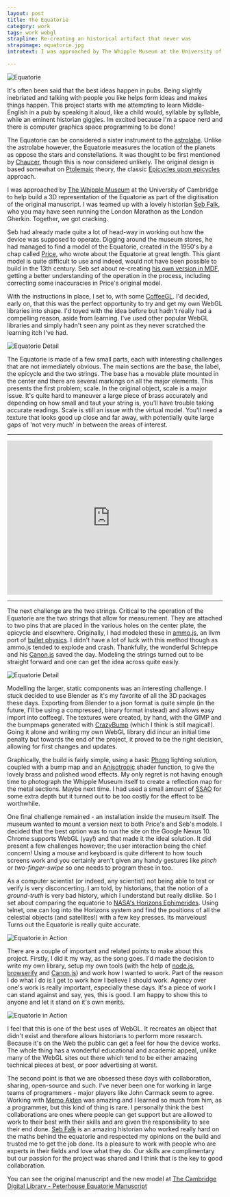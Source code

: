 ```yaml
---
layout: post
title: The Equatorie
category: work
tags: work webgl
strapline: Re-creating an historical artifact that never was
strapimage: equatorie.jpg
introtext: I was approached by The Whipple Museum at the University of Cambridge to help build a 3D representation of the Equatorie as part of the digitisation of the original manuscript. I was teamed up with a lovely historian Seb Falk, who you may have seen running the London Marathon as the London Gherkin. Together, we got cracking.

---
```


![Equatorie](https://farm4.staticflickr.com/3721/14110784829_490a1dd725.jpg)

It's often been said that the best ideas happen in pubs. Being slightly inebriated and talking with people you like helps form ideas and makes things happen. This project starts with me attempting to learn Middle-English in a pub by speaking it aloud, like a child would, syllable by syllable, while an eminent historian giggles. Im excited because I'm a space nerd and there is computer graphics space programming to be done!

The Equatorie can be considered a sister instrument to the [astrolabe](https://en.wikipedia.org/wiki/Astrolabe). Unlike the astrolabe however, the Equatorie measures the location of the planets as oppose the stars and constellations. It was thought to be first mentioned by [Chaucer](https://en.wikipedia.org/wiki/Chaucer), though this is now considered unlikely. The original design is based somewhat on [Ptolemaic](https://en.wikipedia.org/wiki/Ptolemy#Astrology) theory, the classic [Epicycles upon epicycles](https://en.wikipedia.org/wiki/Epicycles) approach. 

I was approached by [The Whipple Museum](http://www.hps.cam.ac.uk/whipple/) at the University of Cambridge to help build a 3D representation of the Equatorie as part of the digitisation of the original manuscript. I was teamed up with a lovely historian [Seb Falk](http://astrolabesandstuff.blogspot.co.uk/), who you may have seen running the London Marathon as the London Gherkin. Together, we got cracking.

Seb had already made quite a lot of head-way in working out how the device was supposed to operate. Digging around the museum stores, he had managed to find a model of the Equatorie, created in the 1950's by a chap called [Price](http://astrolabesandstuff.blogspot.co.uk/), who wrote about the Equatorie at great length. This giant model is quite difficult to use and indeed, would not have been possible to build in the 13th century. Seb set about re-creating [his own version in MDF](), getting a better understanding of the operation in the process, including correcting some inaccuracies in Price's original model.


With the instructions in place, I set to, with some [CoffeeGL](http://www.coffeegl.com). I'd decided, early on, that this was the perfect opportunity to try and get my own WebGL libraries into shape. I'd toyed with the idea before but hadn't really had a compelling reason, aside from learning. I've used other popular WebGL libraries and simply hadn't seen any point as they never scratched the learning itch I've had.

<div class="clearfix"></div>

![Equatorie Detail](https://farm3.staticflickr.com/2915/14110831308_76595e725d.jpg)

The Equatorie is made of a few small parts, each with interesting challenges that are not immediately obvious. The main sections are the base, the label, the epicycle and the two strings. The base has a movable plate mounted in the center and there are several markings on all the major elements. This presents the first problem; scale. In the original object, scale is a major issue. It's quite hard to maneuver a large piece of brass accurately and depending on how small and taut your string is, you'll have trouble taking accurate readings. Scale is still an issue with the virtual model. You'll need a texture that looks good up close and far away, with potentially quite large gaps of 'not very much' in between the areas of interest.


<div class="clearfix"></div>
<hr />
<iframe width="480" height="360" src="https://www.youtube.com/embed/DObdY0FYISE" frameborder="0" allowfullscreen></iframe>
<div class="clearfix"></div>
<hr />

The next challenge are the two strings. Critical to the operation of the Equatorie are the two strings that allow for measurement. They are attached to two pins that are placed in the various holes on the center plate, the epicycle and elsewhere. Originally, I had modeled these in [ammo.js](https://github.com/kripken/ammo.js/), an llvm port of [bullet physics](http://bulletphysics.org/wordpress/). I didn't have a lot of luck with this method though as ammo.js tended to explode and crash. Thankfully, the wonderful Schteppe and his [Canon.js](http://www.cannonjs.org/) saved the day. Modeling the strings turned out to be straight forward and one can get the idea across quite easily.

![Equatorie Detail](https://farm4.staticflickr.com/3719/14110926617_7b9ae2508e.jpg)

Modelling the larger, static components was an interesting challenge. I stuck decided to use Blender as it's my favorite of all the 3D packages these days. Exporting from Blender to a json format is quite simple (in the future, I'll be using a compressed, binary format instead) and allows easy import into coffeegl. The textures were created, by hand, with the GIMP and the bumpmaps generated with [CrazyBump](http://www.crazybump.com/) (which I think is still magical!). Going it alone and writing my own WebGL library did incur an initial time penalty but towards the end of the project, it proved to be the right decision, allowing for first changes and updates.

Graphically, the build is fairly simple, using a basic [Phong](https://en.wikipedia.org/wiki/Phong_shading) lighting solution, coupled with a bump map and an [Anisotropic](https://en.wikipedia.org/wiki/Anisotropy) shader function, to give the lovely brass and polished wood effects. My only regret is not having enough time to photograph the Whipple Museum itself to create a reflection map for the metal sections. Maybe next time. I had used a small amount of [SSAO](https://en.wikipedia.org/wiki/Screen_Space_Ambient_Occlusion) for some extra depth but it turned out to be too costly for the effect to be worthwhile.

One final challenge remained - an installation inside the museum itself. The museum wanted to mount a version next to both Price's and Seb's models. I decided that the best option was to run the site on the Google Nexus 10. Chrome supports WebGL (yay!) and that made it the ideal solution. It did present a few challenges however; the user interaction being the chief concern! Using a mouse and keyboard is quite different to how touch screens work and you certainly aren't given any handy gestures like *pinch* or *two-finger-swipe* so one needs to program these in too.

As a computer scientist (or indeed, any scientist) not being able to test or verify is very disconcerting. I am told, by historians, that the notion of a *ground-truth* is very bad history, which I understand but really dislike. So I set about comparing the equatorie to [NASA's Horizons Ephimerides](http://ssd.jpl.nasa.gov/?horizons). Using telnet, one can log into the Horizons system and find the positions of all the celestial objects (and satellites!) with a few key presses. Its marvelous! Turns out the Equatorie is really quite accurate. 

![Equatorie in Action](https://farm6.staticflickr.com/5591/14297481225_a060eee5fb.jpg)

There are a couple of important and related points to make about this project. Firstly, I did it my way, as the song goes. I'd made the decision to write my own library, setup my own tools (with the help of [node.js](http://nodejs.org/), [browserify](http://browserify.org/) and [Canon.js](http://www.cannonjs.org/)) and work how I wanted to work. Part of the reason I do what I do is I get to work how I believe I should work. Agency over one's work is really important, especially these days. It's a piece of work I can stand against and say, yes, this is good. I am happy to show this to anyone and let it stand on it's own merits.

<div class="clearfix"></div>

![Equatorie in Action](https://farm4.staticflickr.com/3711/14296916024_fa62d29c95.jpg)

I feel that this is one of the best uses of WebGL. It recreates an object that didn't exist and therefore allows historians to perform more research. Because it's on the Web the public can get a feel for how the device works. The whole thing has a wonderful educational and academic appeal, unlike many of the WebGL sites out there which tend to be either amazing technical pieces at best, or poor advertising at worst.

The second point is that we are obsessed these days with collaboration, sharing, open-source and such. I've never been one for working in large teams of programmers - major players like John Carmack seem to agree. Working with [Memo Akten](http://www.memo.tv/) was amazing and I learned so much from him, as a programmer, but this kind of thing is rare. I personally think the best collaborations are ones where people can get support but are allowed to work to their best with their skills and are given the responsibility to see their end done. [Seb Falk](http://astrolabesandstuff.blogspot.co.uk/) is an amazing historian who worked really hard on the maths behind the equatorie and respected my opinions on the build and trusted me to get the job done. Its a pleasure to work with people who are experts in their fields and love what they do. Our skills are complimentary but our passion for the project was shared and I think that is the key to good collaboration.

You can see the original manuscript and the new model at [The Cambridge Digital Library - Peterhouse Equatorie Manuscript](http://cudl.lib.cam.ac.uk/view/MS-PETERHOUSE-00075-00001/3)




